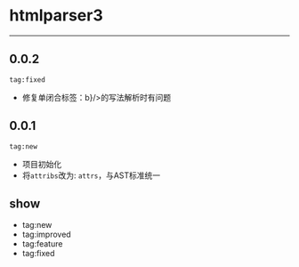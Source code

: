 # htmlparser3

---

0.0.2
-----

`tag:fixed`   

- 修复单闭合标签：<Case is={a>b}/>的写法解析时有问题


0.0.1
-----

`tag:new`   

- 项目初始化
- 将`attribs`改为: `attrs`，与AST标准统一



show
----

-   tag:new
-   tag:improved
-   tag:feature
-   tag:fixed
